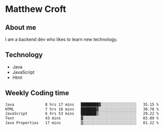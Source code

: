 # Matthew Croft

## About me
I am a backend dev who likes to learn new technology. 

## Technology
- Java
- JavaScript
- Html

## Weekly Coding time
<!--START_SECTION:waka-->

```txt
Java              8 hrs 17 mins   ████████▓░░░░░░░░░░░░░░░░   35.15 %
HTML              7 hrs 16 mins   ███████▓░░░░░░░░░░░░░░░░░   30.78 %
JavaScript        6 hrs 53 mins   ███████▒░░░░░░░░░░░░░░░░░   29.22 %
Text              43 mins         ▓░░░░░░░░░░░░░░░░░░░░░░░░   03.09 %
Java Properties   17 mins         ▒░░░░░░░░░░░░░░░░░░░░░░░░   01.22 %
```

<!--END_SECTION:waka-->
